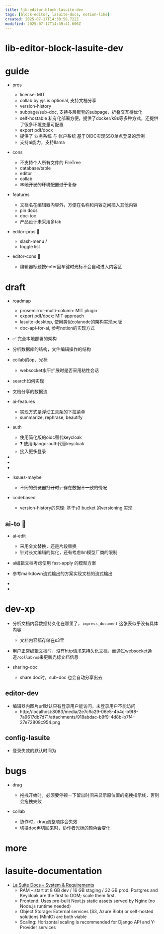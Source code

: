```yaml
---
title: lib-editor-block-lasuite-dev
tags: [block-editor, lasuite-docs, notion-like]
created: 2025-07-17T14:38:58.722Z
modified: 2025-07-17T14:39:41.606Z
---
```


# lib-editor-block-lasuite-dev

# guide
- pros
  - license: MIT
  - collab by yjs is optional, 支持文档分享
  - version-history
  - subpage/sub-doc, 支持多层嵌套的subpage，折叠交互待优化
  - self-hostable 私有化部署方便，提供了docker/k8s等多种方式，还提供了很多环境变量可配置
  - export pdf/docx
  - 提供了 业务系统 与 帐户系统 基于OIDC实现SSO单点登录的示例
  - 支持ai能力，支持llama

- cons
  - 不支持个人所有文件的 FileTree
  - database/table
  - editor
  - collab
  - ~~本地开发的环境配置过于复杂~~

- features
  - 文档名在编辑器内容外，方便在名称和内容之间插入其他内容
  - pin docs
  - doc-toc
  - 产品设计未采用多tab

- editor-pros 🌹
  - slash-menu /
  - toggle list
- editor-cons 🐛
  - 编辑器标题按enter回车键时光标不会自动进入内容区
# draft
- roadmap
  - prosemirror-multi-column: MIT plugin
  - export pdf/docx: MIT approach
  - lasuite-desktop, 使用类似colanode的架构实现pc版
  - doc-api-for-ai, 参考notion的实现方式

- ✅ 完全本地部署的架构

- 分析数据库的结构，文件编辑操作的结构

- collab的op、光标
  - websocket水平扩展时是否采用粘性会话

- search如何实现

- 文档分享的数据流

- ai-features
  - 实现方式是浮动工具条的下拉菜单
  - summarize, rephrase, beautify

- auth
  - 使用简化版的oidc替代keycloak
  - ❓ 使用django-auth代替keycloak
  - 接入更多登录

- 
- 
- 

- issues-maybe
  - ~~不同的浏览器打开时，存在数据不一致的情况~~

- codebased
  - version-history的原理: 基于s3 bucket 的versioning 实现

## ai-to 👾

- ai-edit
  - 采用全文替换，还是片段替换
  - 针对长文编辑的优化，还有考虑llm模型厂商的限制

- ai编辑文档考虑使用 fast-apply 的模型方案

- 参考markdown流式输出的方案实现文档的流式输出

- 
- 

# dev-xp
- 分析文档内容数据持久化在哪里了，`impress_document` 这张表似乎没有具体内容
  - 文档内容都存储在s3里

- 用户正常编辑文档时，没有http请求来持久化文档，而通过websocket通道`/collab/ws`来更新光标文档信息

- sharing-doc
  - share doc时，sub-doc 也会自动分享出去

## editor-dev

- 编辑器内图片url默认只有登录用户能访问，未登录用户不能访问
  - http://localhost:8083/media/2e7c9a29-06e5-4b4c-b9f8-7a9617db7d71/attachments/918abdac-b9f9-4d8b-b7f4-27e72808c954.png

## config-lasuite

- 登录失效的默认时间为
# bugs
- drag
  - 拖拽开始时，必须要停顿一下留出时间来显示原位置的拖拽指示线，否则会拖拽失败

- collab
  - 协作时，drag调整顺序会失效
  - 切换doc再切回来时，协作者光标的颜色会变化
# more

# lasuite-documentation
- [La Suite Docs – System & Requirements](https://github.com/suitenumerique/docs/blob/main/docs/system-requirements.md)
  - RAM – start at 8 GB dev / 16 GB staging / 32 GB prod. Postgres and Keycloak are the first to OOM; scale them first.
  - Frontend: Uses pre-built Next.js static assets served by Nginx (no Node.js runtime needed)
  - Object Storage: External services (S3, Azure Blob) or self-hosted solutions (MinIO) are both viable
  - Scaling: Horizontal scaling is recommended for Django API and Y-Provider services
